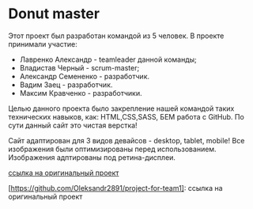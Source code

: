 # Donut master

Этот проект был разработан командой из 5 человек. В проекте принимали участие:

- Лавренко Александр - teamleader данной команды;
- Владистав Черный - scrum-master;
- Александр Семененко - разработчик.
- Вадим Заец - разработчик.
- Максим Кравченко - разработчики.

Целью данного проекта было закрепление нашей командой таких технических навыков, как: HTML,CSS,SASS,
БЕМ работа с GitHub. По сути данный сайт это чистая верстка!

Сайт адаптирован для 3 видов девайсов - desktop, tablet, mobile! Все изображения были оптимизированы
перед использованием. Изображения адптированы под ретина-дисплеи.

[ссылка на оригинальный проект](https://github.com/Oleksandr2891/project-for-team1)

[https://github.com/Oleksandr2891/project-for-team1]: ссылка на оригинальный проект
